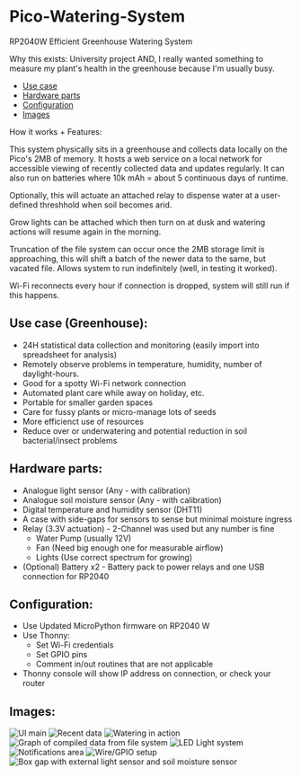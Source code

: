 # Pico-Watering-System
RP2040W Efficient Greenhouse Watering System

Why this exists:
University project AND, I really wanted something to measure my plant's health in the greenhouse because I'm usually busy.

- [Use case](#-use-case-(greenhouse))
- [Hardware parts](#-hardware-parts)
- [Configuration](#-configuration)
- [Images](#-images)


How it works + Features:

This system physically sits in a greenhouse and collects data locally on the Pico's 2MB of memory. It hosts a web service on a local network for accessible viewing of recently collected data and updates regularly. It can also run on batteries where 10k mAh = about 5 continuous days of runtime.

Optionally, this will actuate an attached relay to dispense water at a user-defined threshhold when soil becomes arid.

Grow lights can be attached which then turn on at dusk and watering actions will resume again in the morning.

Truncation of the file system can occur once the 2MB storage limit is approaching, this will shift a batch of the newer data to the same, but vacated file. Allows system to run indefinitely (well, in testing it worked).

Wi-Fi reconnects every hour if connection is dropped, system will still run if this happens.

## Use case (Greenhouse):
- 24H statistical data collection and monitoring (easily import into spreadsheet for analysis)
- Remotely observe problems in temperature, humidity, number of daylight-hours.
- Good for a spotty Wi-Fi network connection
- Automated plant care while away on holiday, etc.
- Portable for smaller garden spaces
- Care for fussy plants or micro-manage lots of seeds
- More efficienct use of resources
- Reduce over or underwatering and potential reduction in soil bacterial/insect problems


## Hardware parts:
- Analogue light sensor (Any - with calibration)
- Analogue soil moisture sensor (Any - with calibration)
- Digital temperature and humidity sensor (DHT11)
- A case with side-gaps for sensors to sense but minimal moisture ingress
- Relay (3.3V actuation) - 2-Channel was used but any number is fine
    -    Water Pump (usually 12V)
    -    Fan (Need big enough one for measurable airflow)
    -    Lights (Use correct spectrum for growing)
- (Optional) Battery x2 - Battery pack to power relays and one USB connection for RP2040

## Configuration:
- Use Updated MicroPython firmware on RP2040 W
- Use Thonny:
    - Set Wi-Fi credentials
    - Set GPIO pins
    - Comment in/out routines that are not applicable
- Thonny console will show IP address on connection, or check your router


## Images:
![UI main](https://github.com/danieljudd/Pico-Watering-System/blob/main/images/1.jpg)
![Recent data](https://github.com/danieljudd/Pico-Watering-System/blob/main/images/2.jpg)
![Watering in action](https://github.com/danieljudd/Pico-Watering-System/blob/main/images/3.jpg)
![Graph of compiled data from file system](https://github.com/danieljudd/Pico-Watering-System/blob/main/images/4.jpg)
![LED Light system](https://github.com/danieljudd/Pico-Watering-System/blob/main/images/5.jpg)
![Notifications area](https://github.com/danieljudd/Pico-Watering-System/blob/main/images/6.jpg)
![Wire/GPIO setup](https://github.com/danieljudd/Pico-Watering-System/blob/main/images/7.jpg)
![Box gap with external light sensor and soil moisture sensor](https://github.com/danieljudd/Pico-Watering-System/blob/main/images/8.jpg)
